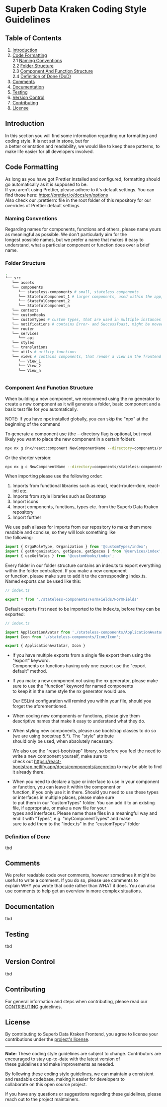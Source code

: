 # Superb Data Kraken Coding Style Guidelines

## Table of Contents

1. [Introduction](#introduction)
2. [Code Formatting](#code-formatting)  
   2.1 [Naming Conventions](#naming-conventions)  
   2.2 [Folder Structure](#folder-structure)  
   2.3 [Component And Function Structure](#component-and-function-structure)  
   2.4 [Definition of Done (DoD)](#definition-of-done)
3. [Comments](#comments)
4. [Documentation](#documentation)
5. [Testing](#testing)
6. [Version Control](#version-control)
7. [Contributing](#contributing)
8. [License](#license)

## Introduction

In this section you will find some information regarding our formatting and coding style. It is not set in stone, but for  
a better orientation and readability, we would like to keep these patterns, to make life easier for all developers involved.  

## Code Formatting

As long as you have got Prettier installed and configured, formatting should go automatically as it is supposed to be.  
If you aren't using Prettier, please adhere to it's default settings. You can find those here: https://prettier.io/docs/en/options  
Also check our .prettierrc file in the root folder of this repository for our overrides of Prettier default settings.  

### Naming Conventions

Regarding names for components, functions and others, please name yours as meaningful as possible. We don't particularly aim for the  
longest possible names, but we prefer a name that makes it easy to understand, what a particular component or function does
over a brief name.  

### Folder Structure

```bash
.
└── src
   └── assets 
   └── components
      └── stateless-components # small, stateless components
      └── StatefulComponent_1 # larger components, used within the app, that contain state
      └── StatefulComponent_2
      └── StatefulComponent_n
   └── contexts
   └── customHooks
   └── customTypes # custom types, that are used in multiple instances
   └── notifications # contains Error- and SuccessToast, might be moved to components in the future
   └── router
   └── services
      └── api
   └── styles
   └── translations
   └── utils # utility functions
   └── views # contains components, that render a view in the frontend
      └── View_1
      └── View_2
      └── View_n
   
```

### Component And Function Structure

When building a new component, we recommend using the nx generator to create a new component as it will generate a folder,
basic component and a basic test file for you automatically.  

NOTE: If you have npx installed globally, you can skip the "npx" at the beginning of the command

To generate a component use (the --directory flag is optional, but most likely you want to place the new component in a certain folder):

```bash
npx nx g @nx/react:component NewComponentName --directory=components/stateless-components
```

Or the shorter version:

```bash
npx nx g c NewComponentName --directory=components/stateless-components
```

When importing please use the following order:  

1. Imports from functional libraries such as react, react-router-dom, react-intl etc.  
2. Imports from style libraries such as Bootstrap
3. Import icons
4. Import components, functions, types etc. from the Superb Data Kraken repository
5. Import further

We use path aliases for imports from our repository to make them more readable and concise, so they will look something like  
the following:

```javascript
import { OrgaRoleType, Organization } from '@customTypes/index';
import { getOrganization, getSpace, getSpaces } from '@services/index';
import { useGetRoles } from '@customHooks/index';
```

Every folder in our folder structure contains an index.ts to export everything within the folder centralized. If you make a new component  
or function, please make sure to add it to the corresponding index.ts. Named exports can be used like this:

```javascript
// index.ts

export * from './stateless-components/FormFields/FormFields'
```

Default exports first need to be imported to the index.ts, before they can be exported:

```javascript
// index.ts

import ApplicationAvatar from './stateless-components/ApplicationAvatar/ApplicationAvatar';
import Icon from './stateless-components/Icon/Icon';

export { ApplicationAvatatar, Icon }
```

- If you have multiple exports from a single file export them using the "export" keyword.  
Components or functions having only one export use the "export default" method.

- If you make a new component not using the nx generator, please make sure to use the "function" keyword for named components  
to keep it in the same style the nx generator would use.  

   Our ESLint configuration will remind you within your file, should you forget the aforementioned.

- When coding new components or functions, please give them descriptive names that make it easy to understand what they do.

- When styling new components, please use bootstrap classes to do so (we are using bootstrap 5.*). The "style" attribute  
should only be used, when absolutely necessary.

   We also use the "react-bootstrap" library, so before you feel the need to write a new component yourself, make sure to  
   check out https://react-bootstrap.netlify.app/docs/components/accordion to may be able to find it already there.

- When you need to declare a type or interface to use in your component or function, you can leave it within the component or  
function, if you only use it in there. Should you need to use these types or interfaces in multiple places, please make sure  
to put them in our "customTypes" folder. You can add it to an existing file, if appropriate, or make a new file for your  
types and interfaces. Please name those files in a meaningful way and end it with "Types", e.g. "myComponentTypes" and make  
sure to add them to the "index.ts" in the "customTypes" folder

### Definition of Done

tbd

## Comments

We prefer readable code over comments, however sometimes it might be useful to write a comment. If you do so, please use comments to  
explain WHY you wrote that code rather than WHAT it does. You can also use comments to help get an overview in more complex situations.

## Documentation

tbd

## Testing

tbd

## Version Control

tbd

## Contributing

For general information and steps when contributing, please read our [CONTRIBUTING](CONTRIBUTING.md) guidelines.

## License

By contributing to Superb Data Kraken Frontend, you agree to license your contributions under the [project's license](LICENSE).

---

**Note:** These coding style guidelines are subject to change. Contributors are encouraged to stay up-to-date with the latest version of  
these guidelines and make improvements as needed.

By following these coding style guidelines, we can maintain a consistent and readable codebase, making it easier for developers to  
collaborate on this open source project.

If you have any questions or suggestions regarding these guidelines, please reach out to the project maintainers.
